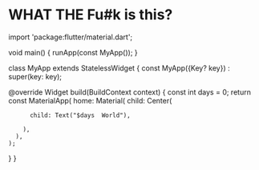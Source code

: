 # WHAT THE Fu#k is this?
import 'package:flutter/material.dart';

void main() {
  runApp(const MyApp());
}

class MyApp extends StatelessWidget {
  const MyApp({Key? key}) : super(key: key);

  @override
  Widget build(BuildContext context) {
    const int days = 0;
    return const MaterialApp(
      home:  Material(
        child: Center(
          
          child: Text("$days  World"),

        ),
      ),
    );
  }
}